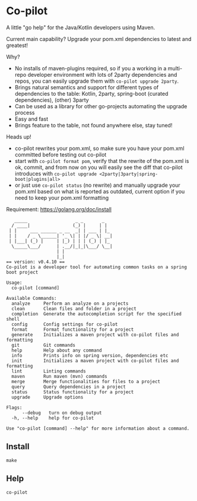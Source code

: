 # Co-pilot
A little "go help" for the Java/Kotlin developers using Maven.

Current main capability? 
Upgrade your pom.xml dependencies to latest and greatest! 

Why?
- No installs of maven-plugins required, so if you a working in a multi-repo developer environment with lots of 2party dependencies and repos, you can easily upgrade them with `co-pilot upgrade 2party`. 
- Brings natural semantics and support for different types of dependencies to the table: Kotlin, 2party, spring-boot (curated dependencies), (other) 3party   
- Can be used as a library for other go-projects automating the upgrade process
- Easy and fast
- Brings feature to the table, not found anywhere else, stay tuned!

Heads up!
- co-pilot rewrites your pom.xml, so make sure you have your pom.xml committed before testing out co-pilot
- start with `co-pilot format pom`, verify that the rewrite of the pom.xml is ok, commit, and from now on you will easily see the diff that co-pilot introduces with ```co-pilot upgrade <2party|3party|spring-boot|plugins|all>```
- or just use  `co-pilot status` (no rewrite) and manually upgrade your pom.xml based on what is reported as outdated, current option if you need to keep your pom.xml formatting
  
Requirement: https://golang.org/doc/install

```shell script
   _____                  _ _       _
  / ____|                (_) |     | |
 | |     ___ ______ _ __  _| | ___ | |_
 | |    / _ \______| '_ \| | |/ _ \| __|
 | |___| (_) |     | |_) | | | (_) | |_
  \_____\___/      | .__/|_|_|\___/ \__|
                   | |
                   |_|
== version: v0.4.10 ==
Co-pilot is a developer tool for automating common tasks on a spring boot project

Usage:
  co-pilot [command]

Available Commands:
  analyze     Perform an analyze on a projects
  clean       Clean files and folder in a project
  completion  Generate the autocompletion script for the specified shell
  config      Config settings for co-pilot
  format      Format functionality for a project
  generate    Initializes a maven project with co-pilot files and formatting
  git         Git commands
  help        Help about any command
  info        Prints info on spring version, dependencies etc
  init        Initializes a maven project with co-pilot files and formatting
  lint        Linting commands
  maven       Run maven (mvn) commands
  merge       Merge functionalities for files to a project
  query       Query dependencies in a project
  status      Status functionality for a project
  upgrade     Upgrade options

Flags:
      --debug   turn on debug output
  -h, --help    help for co-pilot

Use "co-pilot [command] --help" for more information about a command.
```

## Install
```shell script
make
```

## Help
```shell script
co-pilot
```

